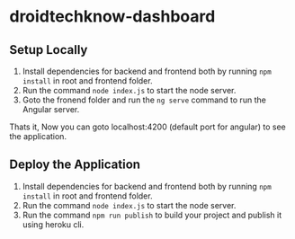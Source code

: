 # droidtechknow-dashboard

## Setup Locally
1. Install dependencies for backend and frontend both by running `npm install` in root and frontend folder.
2. Run the command `node index.js` to start the node server.
3. Goto the fronend folder and run the `ng serve` command to run the Angular server.

Thats it, Now you can goto localhost:4200 (default port for angular) to see the application.

## Deploy the Application
1. Install dependencies for backend and frontend both by running `npm install` in root and frontend folder.
2. Run the command `node index.js` to start the node server.
3. Run the command `npm run publish` to build your project and publish it using heroku cli.
